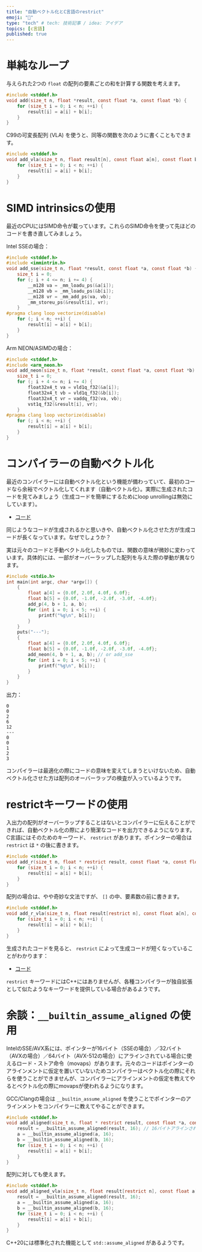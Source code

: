 ```yaml
---
title: "自動ベクトル化とC言語のrestrict"
emoji: "🌟"
type: "tech" # tech: 技術記事 / idea: アイデア
topics: [c言語]
published: true
---
```


# 単純なループ

与えられた2つの `float` の配列の要素ごとの和を計算する関数を考えます。

```c
#include <stddef.h>
void add(size_t n, float *result, const float *a, const float *b) {
    for (size_t i = 0; i < n; ++i) {
        result[i] = a[i] + b[i];
    }
}
```

C99の可変長配列 (VLA) を使うと、同等の関数を次のように書くこともできます。

```c
#include <stddef.h>
void add_vla(size_t n, float result[n], const float a[n], const float b[n]) {
    for (size_t i = 0; i < n; ++i) {
        result[i] = a[i] + b[i];
    }
}
```

# SIMD intrinsicsの使用

最近のCPUにはSIMD命令が載っています。これらのSIMD命令を使って先ほどのコードを書き直してみましょう。

Intel SSEの場合：

```c
#include <stddef.h>
#include <immintrin.h>
void add_sse(size_t n, float *result, const float *a, const float *b) {
    size_t i = 0;
    for (; i + 4 <= n; i += 4) {
        __m128 va = _mm_loadu_ps(&a[i]);
        __m128 vb = _mm_loadu_ps(&b[i]);
        __m128 vr = _mm_add_ps(va, vb);
        _mm_storeu_ps(&result[i], vr);
    }
#pragma clang loop vectorize(disable)
    for (; i < n; ++i) {
        result[i] = a[i] + b[i];
    }
}
```

Arm NEON/ASIMDの場合：

```c
#include <stddef.h>
#include <arm_neon.h>
void add_neon(size_t n, float *result, const float *a, const float *b) {
    size_t i = 0;
    for (; i + 4 <= n; i += 4) {
        float32x4_t va = vld1q_f32(&a[i]);
        float32x4_t vb = vld1q_f32(&b[i]);
        float32x4_t vr = vaddq_f32(va, vb);
        vst1q_f32(&result[i], vr);
    }
#pragma clang loop vectorize(disable)
    for (; i < n; ++i) {
        result[i] = a[i] + b[i];
    }
}
```

# コンパイラーの自動ベクトル化

最近のコンパイラーには自動ベクトル化という機能が備わっていて、最初のコードなら余裕でベクトル化してくれます（自動ベクトル化）。実際に生成されたコードを見てみましょう（生成コードを簡単にするためにloop unrollingは無効にしています）。

* [コード](https://godbolt.org/#g:!((g:!((g:!((h:codeEditor,i:(filename:'1',fontScale:14,fontUsePx:'0',j:1,lang:___c,selection:(endColumn:1,endLineNumber:21,positionColumn:1,positionLineNumber:21,selectionStartColumn:1,selectionStartLineNumber:21,startColumn:1,startLineNumber:21),source:'%23include+%3Cstddef.h%3E%0Avoid+add(size_t+n,+float+*result,+const+float+*a,+const+float+*b)+%7B%0A++++for+(size_t+i+%3D+0%3B+i+%3C+n%3B+%2B%2Bi)+%7B%0A++++++++result%5Bi%5D+%3D+a%5Bi%5D+%2B+b%5Bi%5D%3B%0A++++%7D%0A%7D%0A%23include+%3Cimmintrin.h%3E%0Avoid+add_sse(size_t+n,+float+*result,+const+float+*a,+const+float+*b)+%7B%0A++++size_t+i+%3D+0%3B%0A++++for+(%3B+i+%2B+4+%3C%3D+n%3B+i+%2B%3D+4)+%7B%0A++++++++__m128+va+%3D+_mm_loadu_ps(%26a%5Bi%5D)%3B%0A++++++++__m128+vb+%3D+_mm_loadu_ps(%26b%5Bi%5D)%3B%0A++++++++__m128+vr+%3D+_mm_add_ps(va,+vb)%3B%0A++++++++_mm_storeu_ps(%26result%5Bi%5D,+vr)%3B%0A++++%7D%0A%23pragma+clang+loop+vectorize(disable)%0A++++for+(%3B+i+%3C+n%3B+%2B%2Bi)+%7B%0A++++++++result%5Bi%5D+%3D+a%5Bi%5D+%2B+b%5Bi%5D%3B%0A++++%7D%0A%7D%0A'),l:'5',n:'0',o:'C+source+%231',t:'0')),k:50,l:'4',n:'0',o:'',s:0,t:'0'),(g:!((h:compiler,i:(compiler:cclang1500,filters:(b:'0',binary:'1',commentOnly:'0',demangle:'0',directives:'0',execute:'1',intel:'0',libraryCode:'0',trim:'1'),flagsViewOpen:'1',fontScale:14,fontUsePx:'0',j:1,lang:___c,libs:!(),options:'-O3+-fno-unroll-loops',selection:(endColumn:1,endLineNumber:1,positionColumn:1,positionLineNumber:1,selectionStartColumn:1,selectionStartLineNumber:1,startColumn:1,startLineNumber:1),source:1,tree:'1'),l:'5',n:'0',o:'x86-64+clang+15.0.0+(C,+Editor+%231,+Compiler+%231)',t:'0')),k:50,l:'4',n:'0',o:'',s:0,t:'0')),l:'2',n:'0',o:'',t:'0')),version:4)

同じようなコードが生成されるかと思いきや、自動ベクトル化させた方が生成コードが長くなっています。なぜでしょうか？

実は元々のコードと手動ベクトル化したものでは、関数の意味が微妙に変わっています。具体的には、一部がオーバーラップした配列を与えた際の挙動が異なります。

```c
#include <stdio.h>
int main(int argc, char *argv[]) {
    {
        float a[4] = {0.0f, 2.0f, 4.0f, 6.0f};
        float b[5] = {0.0f, -1.0f, -2.0f, -3.0f, -4.0f};
        add_p(4, b + 1, a, b);
        for (int i = 0; i < 5; ++i) {
            printf("%g\n", b[i]);
        }
    }
    puts("---");
    {
        float a[4] = {0.0f, 2.0f, 4.0f, 6.0f};
        float b[5] = {0.0f, -1.0f, -2.0f, -3.0f, -4.0f};
        add_neon(4, b + 1, a, b); // or add_sse
        for (int i = 0; i < 5; ++i) {
            printf("%g\n", b[i]);
        }
    }
}
```

出力：

```
0
0
2
6
12
---
0
0
1
2
3
```

コンパイラーは最適化の際にコードの意味を変えてしまうといけないため、自動ベクトル化させた方は配列のオーバーラップの検査が入っているようです。

# restrictキーワードの使用

入出力の配列がオーバーラップすることはないとコンパイラーに伝えることができれば、自動ベクトル化の際により簡潔なコードを出力できるようになります。C言語にはそのためのキーワード、 `restrict` があります。ポインターの場合は `restrict` は `*` の後に書きます。

```c
#include <stddef.h>
void add_r(size_t n, float * restrict result, const float *a, const float *b) {
    for (size_t i = 0; i < n; ++i) {
        result[i] = a[i] + b[i];
    }
}
```

配列の場合は、やや奇妙な文法ですが、 `[]` の中、要素数の前に書きます。

```c
#include <stddef.h>
void add_r_vla(size_t n, float result[restrict n], const float a[n], const float b[n]) {
    for (size_t i = 0; i < n; ++i) {
        result[i] = a[i] + b[i];
    }
}
```

生成されたコードを見ると、 `restrict` によって生成コードが短くなっていることがわかります：

* [コード](https://godbolt.org/#z:OYLghAFBqd5QCxAYwPYBMCmBRdBLAF1QCcAaPECAMzwBtMA7AQwFtMQByARg9KtQYEAysib0QXACx8BBAKoBnTAAUAHpwAMvAFYTStJg1AB9U8lJL6yAngGVG6AMKpaAVxYMQANlIOAMngMmABy7gBGmMQSGqQADqgKhLYMzm4e3nEJSQIBQaEsEVFcMZaY1slCBEzEBKnunj6l5QKV1QS5IeGR0RZVNXXpjX3tgZ0F3cUAlBaorsTI7BwApABMAMyByG5YANRLa44KBOhYVAB0CPvYSxoAggBuqHjoO0wnEIkAXpjGBDsMpB2VFoqCYfwAVDtiJgFK5aARAWgGEcgSCwTtwUxEQIUcDQRCwpM9gB2ABCN1uOypQJIOw%2BeG%2Bvx2eD2awAIjsNPtSczWY5/ty9itycK8ESlmSKdTpVCYXCCEsAKykvBKjn7DlMJUqtVCnlhbWqxVs7lS6kSk13C0Ux7PV4nYzEemMv4A1H4jGyo7EPDWL3y7HIv549GYwO4tEE8WSu7S/jEOlfH5/FkazmC1MHAVrHmrEUq6Pk2MyqnQ2Hww26tNa5VG9XCnYG2tq03FqnWq3Ey23VYbBhbVy7faOPAsFiBAg%2BhgXK42p4vN7oYwKJTO5P/QEhiFlgM7JERj1hvc44ORjGEklFynUpNMzMcrk5s1U%2BN0jN6naSPlphjvvNpyRC2fGVTBYLgVgADh2e4mFZDljDHYw0XQVxjFiBQIFWLwax1Y1Jlba8S1A8CoPuMI4J2BCWCQ0EULQjCsKbXC2Xwp82xAhCSOghM0yo4xF3oiAYMBMjWKvEsqT4o4SEwVD0MwlYvB3Ctm2NETiDE4COx7dZYmIJhgBYWCtkMYAdhBVBYmgsoiB9b4IHwBQmDCeh8PY19MJzXlh2zXNhTzMVL2A6VlIVVT1XZV5K2ND8mLrAjpW07SOGmWhOEVXhPA4LRSFQTh%2BQUWZ5kwIU1h4UgCE0FLpgAaxARUYjSjhJEyqrcs4XgFBAGJKuylLSDgWAkDQFhYjoSJyEoEaxvoKJkBMowuAamIaHhSIuogMI2rCQJqgAT04cqRrYQQAHkGFoA6%2BtILAjKMcRrvwaFynuGE2swVQylcAhFnKidMCanLaDwMJ9OIPbnCwNrJ1HQ7%2BuBAyFAANTwTAAHdTtiRg4ZkQQRDEdgpFx%2BQlDUNrdC4fRTJAUxjHMYGwi6yBpksmwcU4ABaU61h2DmqAYVAOdcBhiBcWgOYs9DOoBmzknsBgnBceo9H8UZ8kKPR4kSNmUiV9JKa17IGA6dWJgsGXmgYVp%2Bj1zxKaaHXrZGPIuiKXo2gGO33ZqE3XYkaZCrmBY9EnTBfv6pqMtILKcryjhVAgrwOa8L8FrMpazg0TO6UcQFcEIWle0pnZnFG8aePWLhJl4XqtEmWr6sazgWujtq4867qKqq%2Bv9E4FZWuu9uu76nvXuIRI7EkIA%3D%3D%3D)

`restrict` キーワードにはC++にはありませんが、各種コンパイラーが独自拡張として似たようなキーワードを提供している場合があるようです。

# 余談：`__builtin_assume_aligned` の使用

IntelのSSE/AVX系には、ポインターが16バイト（SSEの場合）／32バイト（AVXの場合）／64バイト（AVX-512の場合）にアラインされている場合に使えるロード・ストア命令（movaps）があります。元々のコードはポインターのアラインメントに仮定を置いていないためコンパイラーはベクトル化の際にそれらを使うことができませんが、コンパイラーにアラインメントの仮定を教えてやるとベクトル化の際にmovapsが使われるようになります。

GCC/Clangの場合は `__builtin_assume_aligned` を使うことでポインターのアラインメントをコンパイラーに教えてやることができます。

```c
#include <stddef.h>
void add_aligned(size_t n, float * restrict result, const float *a, const float *b) {
    result = __builtin_assume_aligned(result, 16); // 16バイトアラインされていることを仮定
    a = __builtin_assume_aligned(a, 16);
    b = __builtin_assume_aligned(b, 16);
    for (size_t i = 0; i < n; ++i) {
        result[i] = a[i] + b[i];
    }
}
```

配列に対しても使えます。

```c
#include <stddef.h>
void add_aligned_vla(size_t n, float result[restrict n], const float a[n], const float b[n]) {
    result = __builtin_assume_aligned(result, 16);
    a = __builtin_assume_aligned(a, 16);
    b = __builtin_assume_aligned(b, 16);
    for (size_t i = 0; i < n; ++i) {
        result[i] = a[i] + b[i];
    }
}
```

C++20には標準化された機能として `std::assume_aligned` があるようです。
